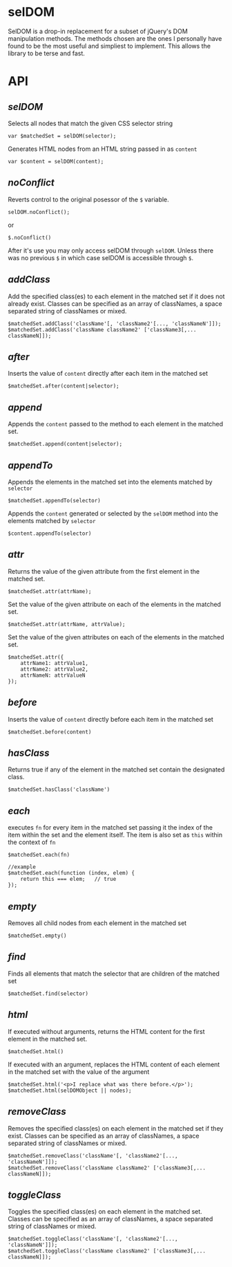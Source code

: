 selDOM
======

SelDOM is a drop-in replacement for a subset of jQuery's DOM manipulation methods. The methods chosen are the ones I personally have found to be the most useful and simpliest to implement. This allows the library to be terse and fast.

API
======

*selDOM*
--------
	
Selects all nodes that match the given CSS selector string

	var $matchedSet = selDOM(selector);

Generates HTML nodes from an HTML string passed in as `content`

	var $content = selDOM(content);


*noConflict*
--------
	
Reverts control to the original posessor of the `$` variable. 

	selDOM.noConflict();
or
	
	$.noConflict()
After it's use you may only access selDOM through `selDOM`. Unless there was no previous `$` in which case selDOM is accessible through `$`.

*addClass*
---------
Add the specified class(es) to each element in the matched set if it does not already exist. Classes can be specified as an array of classNames, a space separated string of classNames or mixed.

	$matchedSet.addClass('className'[, 'className2'[..., 'classNameN']]);
	$matchedSet.addClass('className className2' ['className3[,... classNameN]]);

*after*
--------
Inserts the value of `content` directly after each item in the matched set

	$matchedSet.after(content|selector);

*append*
--------

Appends the `content` passed to the method to each element in the matched set.
	
	$matchedSet.append(content|selector);


*appendTo*
--------

Appends the elements in the matched set into the elements matched by `selector`
	
	$matchedSet.appendTo(selector)

Appends the `content` generated or selected by the `selDOM` method into the elements matched by `selector`

	$content.appendTo(selector)

*attr*
-----
Returns the value of the given attribute from the first element in the matched set.

	$matchedSet.attr(attrName);

Set the value of the given attribute on each of the elements in the matched set.

	$matchedSet.attr(attrName, attrValue);


Set the value of the given attributes on each of the elements in the matched set.

	$matchedSet.attr({
		attrName1: attrValue1,
		attrName2: attrValue2,
		attrNameN: attrValueN
	});

*before*
--------
Inserts the value of `content` directly before each item in the matched set

	$matchedSet.before(content)

*hasClass*
--------
Returns true if any of the element in the matched set contain the designated class.

	$matchedSet.hasClass('className')

*each*
----
executes `fn` for every item in the matched set passing it the index of the item within the set and the element itself. The item is also set as `this` within the context of `fn`
	
	$matchedSet.each(fn)

	//example
	$matchedSet.each(function (index, elem) {
		return this === elem;	// true
	});

*empty*
-------
Removes all child nodes from each element in the matched set

	$matchedSet.empty()

*find*
-----
Finds all elements that match the selector that are children of the matched set

	$matchedSet.find(selector)

*html*
-------
If executed without arguments, returns the HTML content for the first element in the matched set.

	$matchedSet.html()

If executed with an argument, replaces the HTML content of each element in the matched set with the value of the argument

	$matchedSet.html('<p>I replace what was there before.</p>');
	$matchedSet.html(selDOMObject || nodes);

*removeClass*
---------
Removes the specified class(es) on each element in the matched set if they exist. Classes can be specified as an array of classNames, a space separated string of classNames or mixed.

	$matchedSet.removeClass('className'[, 'className2'[..., 'classNameN']]);
	$matchedSet.removeClass('className className2' ['className3[,... classNameN]]);

*toggleClass*
---------
Toggles the specified class(es) on each element in the matched set. Classes can be specified as an array of classNames, a space separated string of classNames or mixed.

	$matchedSet.toggleClass('className'[, 'className2'[..., 'classNameN']]);
	$matchedSet.toggleClass('className className2' ['className3[,... classNameN]]);
